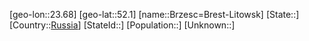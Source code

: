 ﻿---
location: [52.1,23.68]
type: City
tags:
- geo/City


SpocWebEntityId: 29378
isDeleted: false
confidential: public

---
[geo-lon::23.68]
[geo-lat::52.1]
[name::Brzesc=Brest-Litowsk]
[State::]
[Country::[Russia](geo/Continent/Europe/Russia.md)]
[StateId::]
[Population::]
[Unknown::]


